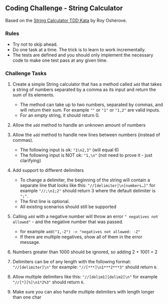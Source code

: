 ## Coding Challenge - String Calculator
Based on the [String Calculator TDD Kata](https://osherove.com/tdd-kata-1) by Roy Osherove.

### Rules
- Try not to skip ahead.
- Do one task at a time. The trick is to learn to work incrementally.
- The tests are defined and you should only implement the necessary code to make one test pass at any given time.

### Challenge Tasks

1. Create a simple String calculator that has a method called `add` that takes a string of numbers separated by a comma as its input and return the sum of its elements.
    - The method can take up to two numbers, separated by commas, and will return their sum. For example `""` or `"1"` or `"1,2"` are valid inputs.
    - For an empty string, it should return 0. 

2. Allow the `add` method to handle an unknown amount of numbers

3. Allow the `add` method to handle new lines between numbers (instead of commas).
    - The following input is ok: `"1\n2,3"` (will equal 6)
    - The following input is NOT ok: `"1,\n"` (not need to prove it - just clarifying)

4. Add support to different delimiters
    - To change a delimiter, the beginning of the string will contain a separate line that looks like this: `"//[delimiter]\n[numbers…]"` for example `"//;\n1;2"` should return 3 where the default delimiter is `";"`.
    - The first line is optional.
    - All existing scenarios should still be supported

5. Calling `add` with a negative number will throw an error `" negatives not allowed"` - and the negative number that was passed. 
    - for example `add("1,-2") -> "negatives not allowed: -2"`
    - If there are multiple negatives, show all of them in the error message.

6. Numbers greater than 1000 should be ignored, so adding 2 + 1001 = 2

7. Delimiters can be of any length with the following format: `"//[delimiter]\n"` for example: `"//[***]\n1***2***3"` should return `6`.

8. Allow multiple delimiters like this: `"//[delim1][delim2]\n"` for example `"//[*][%]\n1*2%3"` should return `6`.

9. Make sure you can also handle multiple delimiters with length longer than one char